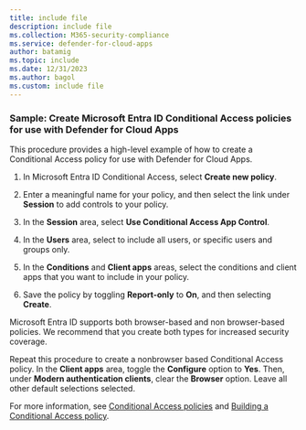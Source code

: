 ```yaml
---
title: include file
description: include file
ms.collection: M365-security-compliance
ms.service: defender-for-cloud-apps
author: batamig
ms.topic: include
ms.date: 12/31/2023
ms.author: bagol
ms.custom: include file
---
```


### Sample: Create Microsoft Entra ID Conditional Access policies for use with Defender for Cloud Apps

This procedure provides a high-level example of how to create a Conditional Access policy for use with Defender for Cloud Apps.

1. In Microsoft Entra ID Conditional Access, select **Create new policy**.

1. Enter a meaningful name for your policy, and then select the link under **Session** to add controls to your policy.

1. In the **Session** area, select **Use Conditional Access App Control**.

1. In the **Users** area, select to include all users, or specific users and groups only.

1. In the **Conditions** and **Client apps** areas, select the conditions and client apps that you want to include in your policy.

1. Save the policy by toggling **Report-only** to **On**, and then selecting **Create**.

Microsoft Entra ID supports both browser-based and non browser-based policies. We recommend that you create both types for increased security coverage.

Repeat this procedure to create a nonbrowser based Conditional Access policy. In the **Client apps** area, toggle the **Configure** option to **Yes**. Then, under **Modern authentication clients**, clear the **Browser** option. Leave all other default selections selected.

For more information, see [Conditional Access policies](/azure/active-directory/conditional-access/overview) and [Building a Conditional Access policy](/entra/identity/conditional-access/concept-conditional-access-policies).